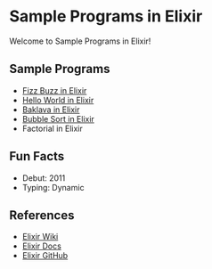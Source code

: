 # Sample Programs in Elixir

Welcome to Sample Programs in Elixir!

## Sample Programs

- [Fizz Buzz in Elixir](https://github.com/TheRenegadeCoder/sample-programs/issues/1102)
- [Hello World in Elixir](https://therenegadecoder.com/code/hello-world-in-elixir/)
- [Baklava in Elixir](https://github.com/TheRenegadeCoder/sample-programs/issues/1160)
- [Bubble Sort in Elixir](https://github.com/TheRenegadeCoder/sample-programs/issues/1138)
- Factorial in Elixir

## Fun Facts

- Debut: 2011
- Typing: Dynamic

## References

- [Elixir Wiki](https://en.wikipedia.org/wiki/Elixir_(programming_language))
- [Elixir Docs](https://elixir-lang.org/)
- [Elixir GitHub](https://github.com/elixir-lang/elixir)
